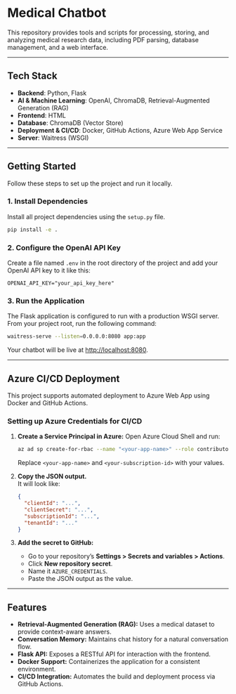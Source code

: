 # Medical Chatbot

This repository provides tools and scripts for processing, storing, and analyzing medical research data, including PDF parsing, database management, and a web interface.

---

## Tech Stack

- **Backend**: Python, Flask
- **AI & Machine Learning**: OpenAI, ChromaDB, Retrieval-Augmented Generation (RAG)
- **Frontend**: HTML
- **Database**: ChromaDB (Vector Store)
- **Deployment & CI/CD**: Docker, GitHub Actions, Azure Web App Service
- **Server**: Waitress (WSGI)

---

## Getting Started

Follow these steps to set up the project and run it locally.

### 1. Install Dependencies

Install all project dependencies using the `setup.py` file.

```bash
pip install -e .
```

### 2. Configure the OpenAI API Key

Create a file named `.env` in the root directory of the project and add your OpenAI API key to it like this:

```env
OPENAI_API_KEY="your_api_key_here"
```

### 3. Run the Application

The Flask application is configured to run with a production WSGI server. From your project root, run the following command:

```bash
waitress-serve --listen=0.0.0.0:8080 app:app
```

Your chatbot will be live at [http://localhost:8080](http://localhost:8080).

---

## Azure CI/CD Deployment

This project supports automated deployment to Azure Web App using Docker and GitHub Actions.

### Setting up Azure Credentials for CI/CD

1. **Create a Service Principal in Azure:**
   Open Azure Cloud Shell and run:
   ```sh
   az ad sp create-for-rbac --name "<your-app-name>" --role contributor --scopes /subscriptions/<your-subscription-id> --sdk-auth
   ```
   Replace `<your-app-name>` and `<your-subscription-id>` with your values.

2. **Copy the JSON output.**  
   It will look like:
   ```json
   {
     "clientId": "...",
     "clientSecret": "...",
     "subscriptionId": "...",
     "tenantId": "..."
   }
   ```

3. **Add the secret to GitHub:**
   - Go to your repository’s **Settings > Secrets and variables > Actions**.
   - Click **New repository secret**.
   - Name it `AZURE_CREDENTIALS`.
   - Paste the JSON output as the value.

---

## Features

- **Retrieval-Augmented Generation (RAG):** Uses a medical dataset to provide context-aware answers.
- **Conversation Memory:** Maintains chat history for a natural conversation flow.
- **Flask API:** Exposes a RESTful API for interaction with the frontend.
- **Docker Support:** Containerizes the application for a consistent environment.
- **CI/CD Integration:** Automates the build and deployment process via GitHub Actions.
